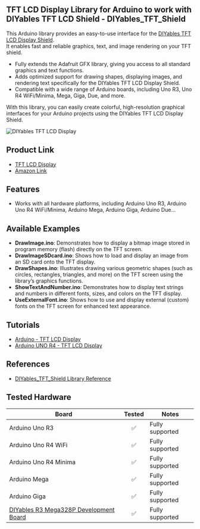 ## TFT LCD Display Library for Arduino to work with DIYables TFT LCD Shield - DIYables_TFT_Shield
This Arduino library provides an easy-to-use interface for the [DIYables TFT LCD Display Shield](https://www.amazon.com/dp/B0DLMV7NTK).  
It enables fast and reliable graphics, text, and image rendering on your TFT shield.
* Fully extends the Adafruit GFX library, giving you access to all standard graphics and text functions.
* Adds optimized support for drawing shapes, displaying images, and rendering text specifically for the DIYables TFT LCD Display Shield.
* Compatible with a wide range of Arduino boards, including Uno R3, Uno R4 WiFi/Minima, Mega, Giga, Due, and more.

With this library, you can easily create colorful, high-resolution graphical interfaces for your Arduino projects using the DIYables TFT LCD Display Shield.

![DIYables TFT LCD Display](https://diyables.io/images/products/tft-lcd-display-shield-for-arduino-uno-mega.jpg)



Product Link
----------------------------
* [TFT LCD Display](https://diyables.io/products/3.5-inch-color-tft-lcd-display-screen-module-320x480-non-touch-for-arduino-uno-and-mega-ili9486-8-bit-parallel-interface)
* [Amazon Link](https://www.amazon.com/dp/B0DLMV7NTK)



Features  
----------------------------  
* Works with all hardware platforms, including Arduino Uno R3, Arduino Uno R4 WiFi/Minima, Arduino Mega, Arduino Giga, Arduino Due...



Available Examples
----------------------------
* **DrawImage.ino**: Demonstrates how to display a bitmap image stored in program memory (flash) directly on the TFT screen.
* **DrawImageSDcard.ino**: Shows how to load and display an image from an SD card onto the TFT display.
* **DrawShapes.ino**: Illustrates drawing various geometric shapes (such as circles, rectangles, triangles, and more) on the TFT screen using the library’s graphics functions.
* **ShowTextAndNumber.ino**: Demonstrates how to display text strings and numbers in different fonts, sizes, and colors on the TFT display.
* **UseExternalFont.ino**: Shows how to use and display external (custom) fonts on the TFT screen for enhanced text appearance.



Tutorials
----------------------------
* [Arduino - TFT LCD Display](https://arduinogetstarted.com/tutorials/arduino-tft-lcd-display)
* [Arduino UNO R4 - TFT LCD Display](https://newbiely.com/tutorials/arduino-uno-r4/arduino-uno-r4-tft-lcd-display)



References
----------------------------
* [DIYables_TFT_Shield Library Reference](https://arduinogetstarted.com/reference/library/diyables-tft-display-library)


Tested Hardware
----------------------------

| Board                   | Tested | Notes                                      |
|-------------------------|:------:|---------------------------------------------|
| Arduino Uno R3          |   ✅   | Fully supported                            |
| Arduino Uno R4 WiFi     |   ✅   | Fully supported       |
| Arduino Uno R4 Minima   |   ✅   | Fully supported       |
| Arduino Mega            |   ✅   | Fully supported                            |
| Arduino Giga            |   ✅   | Fully supported         |
| [DIYables R3 Mega328P Development Board](https://www.amazon.com/dp/B0DQGBXR1R) |   ✅   | Fully supported          |
